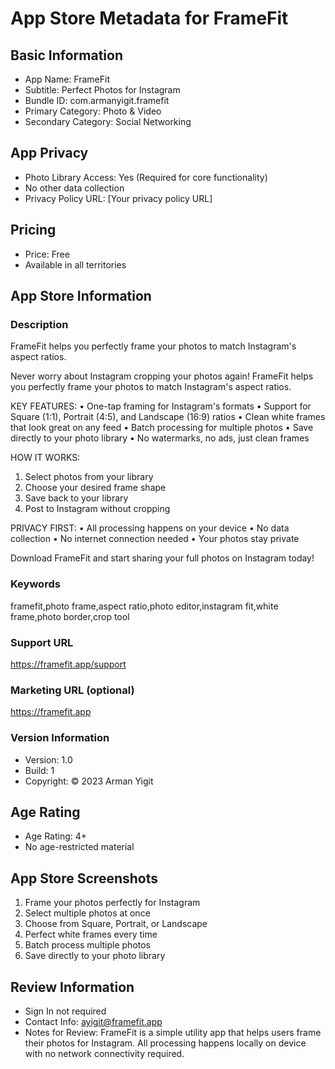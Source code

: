 # App Store Metadata for FrameFit

## Basic Information
- App Name: FrameFit
- Subtitle: Perfect Photos for Instagram
- Bundle ID: com.armanyigit.framefit
- Primary Category: Photo & Video
- Secondary Category: Social Networking

## App Privacy
- Photo Library Access: Yes (Required for core functionality)
- No other data collection
- Privacy Policy URL: [Your privacy policy URL]

## Pricing
- Price: Free
- Available in all territories

## App Store Information

### Description
FrameFit helps you perfectly frame your photos to match Instagram's aspect ratios.

Never worry about Instagram cropping your photos again! FrameFit helps you perfectly frame your photos to match Instagram's aspect ratios.

KEY FEATURES:
• One-tap framing for Instagram's formats
• Support for Square (1:1), Portrait (4:5), and Landscape (16:9) ratios
• Clean white frames that look great on any feed
• Batch processing for multiple photos
• Save directly to your photo library
• No watermarks, no ads, just clean frames

HOW IT WORKS:
1. Select photos from your library
2. Choose your desired frame shape
3. Save back to your library
4. Post to Instagram without cropping

PRIVACY FIRST:
• All processing happens on your device
• No data collection
• No internet connection needed
• Your photos stay private

Download FrameFit and start sharing your full photos on Instagram today!

### Keywords
framefit,photo frame,aspect ratio,photo editor,instagram fit,white frame,photo border,crop tool

### Support URL
https://framefit.app/support

### Marketing URL (optional)
https://framefit.app

### Version Information
- Version: 1.0
- Build: 1
- Copyright: © 2023 Arman Yigit

## Age Rating
- Age Rating: 4+
- No age-restricted material

## App Store Screenshots
1. Frame your photos perfectly for Instagram
2. Select multiple photos at once
3. Choose from Square, Portrait, or Landscape
4. Perfect white frames every time
5. Batch process multiple photos
6. Save directly to your photo library

## Review Information
- Sign In not required
- Contact Info: ayigit@framefit.app
- Notes for Review: FrameFit is a simple utility app that helps users frame their photos for Instagram. All processing happens locally on device with no network connectivity required. 